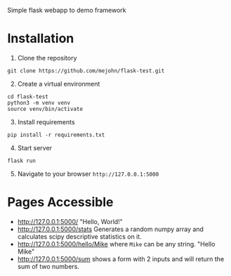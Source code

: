 Simple flask webapp to demo framework

# Installation

1. Clone the repository
```
git clone https://github.com/mejohn/flask-test.git 
```
2. Create a virtual environment
```
cd flask-test
python3 -m venv venv
source venv/bin/activate
```
3. Install requirements
```
pip install -r requirements.txt
```
4. Start server
```
flask run
```
5. Navigate to your browser `http://127.0.0.1:5000`

# Pages Accessible

* http://127.0.0.1:5000/ "Hello, World!"
* http://127.0.0.1:5000/stats Generates a random numpy array and calculates scipy descriptive statistics on it.
* http://127.0.0.1:5000/hello/Mike where `Mike` can be any string. "Hello Mike"
* http://127.0.0.1:5000/sum shows a form with 2 inputs and will return the sum of two numbers.
